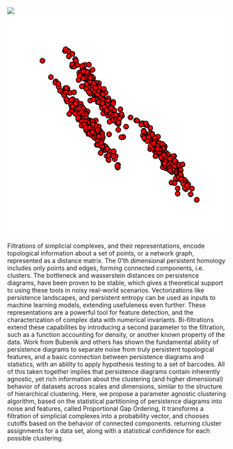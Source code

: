 <img  src="varied100frames.gif" />

<img  src="aniso60frames.gif" />

<p>
    Filtrations of simplicial complexes, and their representations, encode topological information about a set of points, or a network graph, represented as a distance matrix. The 0’th dimensional persistent homology includes only points and edges, forming connected components, i.e. clusters. The bottleneck and wasserstein distances on persistence diagrams, have been proven to be stable, which gives a theoretical support to using these tools in noisy real-world scenarios. Vectorizations like persistence landscapes, and persistent entropy can be used as inputs to machine learning models, extending usefuleness even further. These representations are a powerful tool for feature detection, and the characterization of complex data with numerical invariants. Bi-filtrations extend these capabilites by introducing a second parameter to the filtration, such as a function accounting for density, or another known property of the data. Work from Bubenik and others has shown the fundamental ability of persistence diagrams to separate noise from truly persistent topological features, and a basic connection between persistence diagrams and statistics, with an ability to apply hypothesis testing to a set of barcodes. All of this taken together implies that persistence diagrams contain inherently agnostic, yet rich information about the clustering (and higher dimensional) behavior of datasets across scales and dimensions, similar to the structure of hierarchical clustering. Here, we propose a parameter agnostic clustering algorithm, based on the statistical partitioning of persistence diagrams into noise and features, called Proportional Gap Ordering, It transforms a filtration of simplicial complexes into a probability vector, and chooses cutoffs based on the behavior of connected components. returning cluster assignments for a data set, along with a statistical confidence for each possible clustering.
</p>